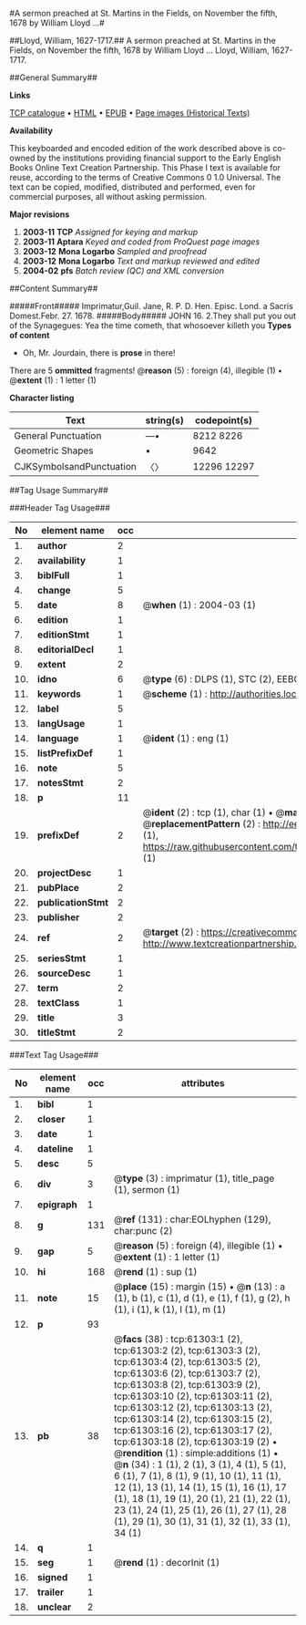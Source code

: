 #A sermon preached at St. Martins in the Fields, on November the fifth, 1678 by William Lloyd ...#

##Lloyd, William, 1627-1717.##
A sermon preached at St. Martins in the Fields, on November the fifth, 1678 by William Lloyd ...
Lloyd, William, 1627-1717.

##General Summary##

**Links**

[TCP catalogue](http://www.ota.ox.ac.uk/tcp/)  • 
[HTML](http://tei.it.ox.ac.uk/tcp/Texts-HTML/free/A48/A48848.html)  • 
[EPUB](http://tei.it.ox.ac.uk/tcp/Texts-EPUB/free/A48/A48848.epub) • 
[Page images (Historical Texts)](https://data.historicaltexts.jisc.ac.uk/view?pubId=eebo-12402642e&pageId=eebo-12402642e-61303-1)

**Availability**

This keyboarded and encoded edition of the
	       work described above is co-owned by the institutions
	       providing financial support to the Early English Books
	       Online Text Creation Partnership. This Phase I text is
	       available for reuse, according to the terms of Creative
	       Commons 0 1.0 Universal. The text can be copied,
	       modified, distributed and performed, even for
	       commercial purposes, all without asking permission.

**Major revisions**

1. __2003-11__ __TCP__ *Assigned for keying and markup*
1. __2003-11__ __Aptara__ *Keyed and coded from ProQuest page images*
1. __2003-12__ __Mona Logarbo__ *Sampled and proofread*
1. __2003-12__ __Mona Logarbo__ *Text and markup reviewed and edited*
1. __2004-02__ __pfs__ *Batch review (QC) and XML conversion*

##Content Summary##

#####Front#####
Imprimatur,Guil. Jane, R. P. D. Hen. Episc. Lond.
a Sacris Domest.Febr. 27. 1678.
#####Body#####
JOHN 16. 2.They shall put you out of the Synagegues:
Yea the time cometh, that whosoever
killeth you
**Types of content**

  * Oh, Mr. Jourdain, there is **prose** in there!

There are 5 **ommitted** fragments! 
 @__reason__ (5) : foreign (4), illegible (1)  •  @__extent__ (1) : 1 letter (1)

**Character listing**


|Text|string(s)|codepoint(s)|
|---|---|---|
|General Punctuation|—•|8212 8226|
|Geometric Shapes|▪|9642|
|CJKSymbolsandPunctuation|〈〉|12296 12297|

##Tag Usage Summary##

###Header Tag Usage###

|No|element name|occ|attributes|
|---|---|---|---|
|1.|__author__|2||
|2.|__availability__|1||
|3.|__biblFull__|1||
|4.|__change__|5||
|5.|__date__|8| @__when__ (1) : 2004-03 (1)|
|6.|__edition__|1||
|7.|__editionStmt__|1||
|8.|__editorialDecl__|1||
|9.|__extent__|2||
|10.|__idno__|6| @__type__ (6) : DLPS (1), STC (2), EEBO-CITATION (1), OCLC (1), VID (1)|
|11.|__keywords__|1| @__scheme__ (1) : http://authorities.loc.gov/ (1)|
|12.|__label__|5||
|13.|__langUsage__|1||
|14.|__language__|1| @__ident__ (1) : eng (1)|
|15.|__listPrefixDef__|1||
|16.|__note__|5||
|17.|__notesStmt__|2||
|18.|__p__|11||
|19.|__prefixDef__|2| @__ident__ (2) : tcp (1), char (1)  •  @__matchPattern__ (2) : ([0-9\-]+):([0-9IVX]+) (1), (.+) (1)  •  @__replacementPattern__ (2) : http://eebo.chadwyck.com/downloadtiff?vid=$1&page=$2 (1), https://raw.githubusercontent.com/textcreationpartnership/Texts/master/tcpchars.xml#$1 (1)|
|20.|__projectDesc__|1||
|21.|__pubPlace__|2||
|22.|__publicationStmt__|2||
|23.|__publisher__|2||
|24.|__ref__|2| @__target__ (2) : https://creativecommons.org/publicdomain/zero/1.0/ (1), http://www.textcreationpartnership.org/docs/. (1)|
|25.|__seriesStmt__|1||
|26.|__sourceDesc__|1||
|27.|__term__|2||
|28.|__textClass__|1||
|29.|__title__|3||
|30.|__titleStmt__|2||


###Text Tag Usage###

|No|element name|occ|attributes|
|---|---|---|---|
|1.|__bibl__|1||
|2.|__closer__|1||
|3.|__date__|1||
|4.|__dateline__|1||
|5.|__desc__|5||
|6.|__div__|3| @__type__ (3) : imprimatur (1), title_page (1), sermon (1)|
|7.|__epigraph__|1||
|8.|__g__|131| @__ref__ (131) : char:EOLhyphen (129), char:punc (2)|
|9.|__gap__|5| @__reason__ (5) : foreign (4), illegible (1)  •  @__extent__ (1) : 1 letter (1)|
|10.|__hi__|168| @__rend__ (1) : sup (1)|
|11.|__note__|15| @__place__ (15) : margin (15)  •  @__n__ (13) : a (1), b (1), c (1), d (1), e (1), f (1), g (2), h (1), i (1), k (1), l (1), m (1)|
|12.|__p__|93||
|13.|__pb__|38| @__facs__ (38) : tcp:61303:1 (2), tcp:61303:2 (2), tcp:61303:3 (2), tcp:61303:4 (2), tcp:61303:5 (2), tcp:61303:6 (2), tcp:61303:7 (2), tcp:61303:8 (2), tcp:61303:9 (2), tcp:61303:10 (2), tcp:61303:11 (2), tcp:61303:12 (2), tcp:61303:13 (2), tcp:61303:14 (2), tcp:61303:15 (2), tcp:61303:16 (2), tcp:61303:17 (2), tcp:61303:18 (2), tcp:61303:19 (2)  •  @__rendition__ (1) : simple:additions (1)  •  @__n__ (34) : 1 (1), 2 (1), 3 (1), 4 (1), 5 (1), 6 (1), 7 (1), 8 (1), 9 (1), 10 (1), 11 (1), 12 (1), 13 (1), 14 (1), 15 (1), 16 (1), 17 (1), 18 (1), 19 (1), 20 (1), 21 (1), 22 (1), 23 (1), 24 (1), 25 (1), 26 (1), 27 (1), 28 (1), 29 (1), 30 (1), 31 (1), 32 (1), 33 (1), 34 (1)|
|14.|__q__|1||
|15.|__seg__|1| @__rend__ (1) : decorInit (1)|
|16.|__signed__|1||
|17.|__trailer__|1||
|18.|__unclear__|2||
